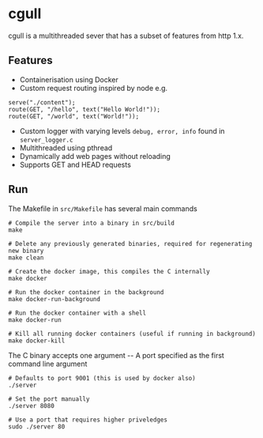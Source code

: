 # cgull
cgull is a multithreaded sever that has a subset of features from http 1.x.

## Features
- Containerisation using Docker
- Custom request routing inspired by node e.g.
```
serve("./content");
route(GET, "/hello", text("Hello World!"));
route(GET, "/world", text("World!"));
```
- Custom logger with varying levels `debug, error, info` found in `server_logger.c`
- Multithreaded using pthread
- Dynamically add web pages without reloading
- Supports GET and HEAD requests

## Run
The Makefile in `src/Makefile` has several main commands

```
# Compile the server into a binary in src/build
make

# Delete any previously generated binaries, required for regenerating new binary
make clean

# Create the docker image, this compiles the C internally
make docker

# Run the docker container in the background
make docker-run-background

# Run the docker container with a shell
make docker-run

# Kill all running docker containers (useful if running in background)
make docker-kill
```

The C binary accepts one argument -- A port specified as the first command line argument

```
# Defaults to port 9001 (this is used by docker also)
./server 

# Set the port manually
./server 8080

# Use a port that requires higher priveledges
sudo ./server 80
```
